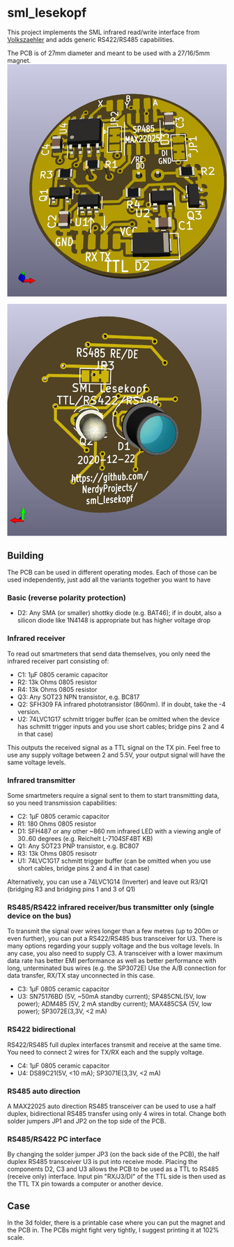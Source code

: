 # sml_lesekopf

This project implements the SML infrared read/write interface from [Volkszaehler](https://wiki.volkszaehler.org/hardware/controllers/ir-schreib-lesekopf-ttl-ausgang) and adds generic RS422/RS485 capabilities.

The PCB is of 27mm diameter and meant to be used with a 27/16/5mm magnet.
![](front.jpg)

![](back.jpg)

## Building

The PCB can be used in different operating modes. Each of those can be used independently, just add all the variants together you want to have

### Basic (reverse polarity protection)
* D2: Any SMA (or smaller) shottky diode (e.g. BAT46); if in doubt, also a silicon diode like 1N4148 is appropriate but has higher voltage drop

### Infrared receiver
To read out smartmeters that send data themselves, you only need the infrared receiver part consisting of:
* C1: 1µF 0805 ceramic capacitor
* R2: 13k Ohms 0805 resistor
* R4: 13k Ohms 0805 resistor
* Q3: Any SOT23 NPN transistor, e.g. BC817
* Q2: SFH309 FA infrared phototransistor (860nm). If in doubt, take the -4 version.
* U2: 74LVC1G17 schmitt trigger buffer (can be omitted when the device has schmitt trigger inputs and you use short cables; bridge pins 2 and 4 in that case)

This outputs the received signal as a TTL signal on the TX pin. Feel free to use any supply voltage between 2 and 5.5V, your output signal will have the same voltage levels.

### Infrared transmitter
Some smartmeters require a signal sent to them to start transmitting data, so you need transmission capabilities:
* C2: 1µF 0805 ceramic capacitor
* R1: 180 Ohms 0805 resistor
* D1: SFH487 or any other ~860 nm infrared LED with a viewing angle of 30..60 degrees (e.g. Reichelt L-7104SF4BT KB)
* Q1: Any SOT23 PNP transistor, e.g. BC807
* R3: 13k Ohms 0805 resisotr
* U1: 74LVC1G17 schmitt trigger buffer (can be omitted when you use short cables, bridge pins 2 and 4 in that case)

Alternatively, you can use a 74LVC1G14 (Inverter) and leave out R3/Q1 (bridging R3 and bridging pins 1 and 3 of Q1)

### RS485/RS422 infrared receiver/bus transmitter only (single device on the bus)
To transmit the signal over wires longer than a few metres (up to 200m or even further), you can put a RS422/RS485 bus transceiver for U3.
There is many options regarding your supply voltage and the bus voltage levels. In any case, you also need to supply C3.
A transceiver with a lower maximum data rate has better EMI performance as well as better performance with long, unterminated bus wires (e.g. the SP3072E)
Use the A/B connection for data transfer, RX/TX stay unconnected in this case.
* C3: 1µF 0805 ceramic capacitor
* U3: SN75176BD (5V, ~50mA standby current); SP485CNL(5V, low power); ADM485 (5V, 2 mA standby current); MAX485CSA (5V, low power); SP3072E(3,3V, <2 mA)

### RS422 bidirectional
RS422/RS485 full duplex interfaces transmit and receive at the same time. You need to connect 2 wires for TX/RX each and the supply voltage.
* C4: 1µF 0805 ceramic capacitor
* U4: DS89C21(5V, <10 mA); SP3071E(3,3V, <2 mA)

### RS485 auto direction
A MAX22025 auto direction RS485 transceiver can be used to use a half duplex, bidirectional RS485 transfer using only 4 wires in total.
Change both solder jumpers JP1 and JP2 on the top side of the PCB.

### RS485/RS422 PC interface
By changing the solder jumper JP3 (on the back side of the PCB), the half duplex RS485 transceiver U3 is put into receive mode.
Placing the components D2, C3 and U3 allows the PCB to be used as a TTL to RS485 (receive only) interface.
Input pin "RX/J3/DI" of the TTL side is then used as the TTL TX pin towards a computer or another device.

## Case
In the 3d folder, there is a printable case where you can put the magnet and the PCB in. The PCBs might fight very tightly, I suggest printing it at 102% scale.
